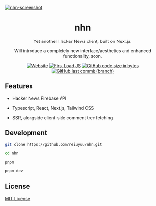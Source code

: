 [![nhn-screenshot](https://user-images.githubusercontent.com/47292193/235658744-4ea4f507-7741-4170-b83c-435707c36356.png)](https://nhn.yuu.is/)

<div align='center'>

# nhn

Yet another Hacker News client, built on Next.js.

Will introduce a completely new interface/aesthetics and enhanced functionality, soon.

[![Website](https://img.shields.io/website?label=nhn.yuu.is&style=flat-square&url=https%3A%2F%2Fnhn.yuu.is)](https://nhn.yuu.is/)
[![First Load JS](https://img.shields.io/badge/First%20Load%20JS-134%20kB-9cf?style=flat-square)](https://nhn.yuu.is/)
[![GitHub code size in bytes](https://img.shields.io/github/languages/code-size/reiuyuu/nhn?style=flat-square)](https://github.com/reiuyuu/nhn)
[![GitHub last commit (branch)](https://img.shields.io/github/last-commit/reiuyuu/nhn/main?style=flat-square)](https://github.com/reiuyuu/nhn/commits/main)

</div>

## Features

- Hacker News Firebase API

- Typescript, React, Next.js, Tailwind CSS

- SSR, alongside client-side comment tree fetching

## Development

```bash
git clone https://github.com/reiuyuu/nhn.git

cd nhn

pnpm

pnpm dev
```

## License

[MIT License](./LICENSE)
